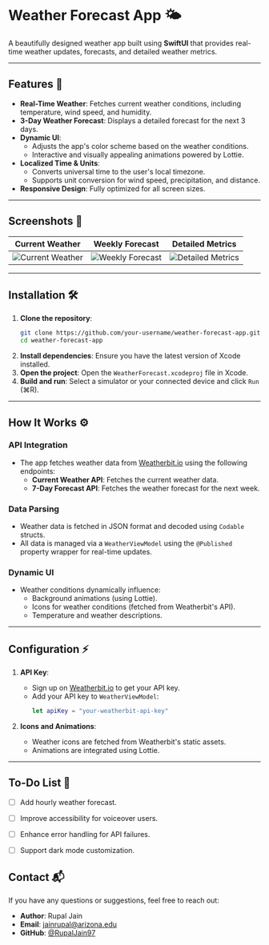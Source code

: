 # Weather Forecast App 🌤️


<!-- Create a Config.plist File:
Right-click your project in Xcode and select New File > Property List.
Name the file Config.plist.
Add a key-value pair, e.g.:
<key>APIKey</key>
<string>key</string> -->



A beautifully designed weather app built using **SwiftUI** that provides real-time weather updates, forecasts, and detailed weather metrics.

---

## Features 🚀

- **Real-Time Weather**: Fetches current weather conditions, including temperature, wind speed, and humidity.
- **3-Day Weather Forecast**: Displays a detailed forecast for the next 3 days.
- **Dynamic UI**: 
  - Adjusts the app's color scheme based on the weather conditions.
  - Interactive and visually appealing animations powered by Lottie.
- **Localized Time & Units**: 
  - Converts universal time to the user's local timezone.
  - Supports unit conversion for wind speed, precipitation, and distance.
- **Responsive Design**: Fully optimized for all screen sizes.

---

## Screenshots 📸

| **Current Weather** | **Weekly Forecast** | **Detailed Metrics** |
|----------------------|---------------------|-----------------------|
| ![Current Weather](link-to-image) | ![Weekly Forecast](link-to-image) | ![Detailed Metrics](link-to-image) |

---

## Installation 🛠️

1. **Clone the repository**:
    ```bash
    git clone https://github.com/your-username/weather-forecast-app.git
    cd weather-forecast-app
    ```
2. **Install dependencies**:
    Ensure you have the latest version of Xcode installed.
3. **Open the project**:
    Open the `WeatherForecast.xcodeproj` file in Xcode.
4. **Build and run**:
    Select a simulator or your connected device and click `Run` (⌘R).

---

## How It Works ⚙️

### API Integration
- The app fetches weather data from [Weatherbit.io](https://www.weatherbit.io/) using the following endpoints:
  - **Current Weather API**: Fetches the current weather data.
  - **7-Day Forecast API**: Fetches the weather forecast for the next week.

### Data Parsing
- Weather data is fetched in JSON format and decoded using `Codable` structs.
- All data is managed via a `WeatherViewModel` using the `@Published` property wrapper for real-time updates.

### Dynamic UI
- Weather conditions dynamically influence:
  - Background animations (using Lottie).
  - Icons for weather conditions (fetched from Weatherbit's API).
  - Temperature and weather descriptions.

---

## Configuration ⚡

1. **API Key**:
   - Sign up on [Weatherbit.io](https://www.weatherbit.io/) to get your API key.
   - Add your API key to `WeatherViewModel`:
     ```swift
     let apiKey = "your-weatherbit-api-key"
     ```

2. **Icons and Animations**:
   - Weather icons are fetched from Weatherbit's static assets.
   - Animations are integrated using Lottie.

---

## To-Do List 📝

- [ ] Add hourly weather forecast.
- [ ] Improve accessibility for voiceover users.
- [ ] Enhance error handling for API failures.
- [ ] Support dark mode customization.



## Contact 📬

If you have any questions or suggestions, feel free to reach out:

- **Author**: Rupal Jain
- **Email**: jainrupal@arizona.edu
- **GitHub**: [@RupalJain97](https://github.com/RupalJain97)
